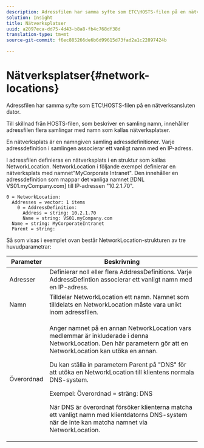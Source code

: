 ```yaml
---
description: Adressfilen har samma syfte som ETC\HOSTS-filen på en nätverksansluten dator.
solution: Insight
title: Nätverksplatser
uuid: a2097eca-dd75-4d43-b8a8-fb4c768df38d
translation-type: tm+mt
source-git-commit: f6ec885266de6b6d99615d73fad2a1c22897424b

---
```



# Nätverksplatser{#network-locations}

Adressfilen har samma syfte som ETC\HOSTS-filen på en nätverksansluten dator.

Till skillnad från HOSTS-filen, som beskriver en samling namn, innehåller adressfilen flera samlingar med namn som kallas nätverksplatser.

En nätverksplats är en namngiven samling adressdefinitioner. Varje adressdefinition i samlingen associerar ett vanligt namn med en IP-adress.

I adressfilen definieras en nätverksplats i en struktur som kallas NetworkLocation. NetworkLocation i följande exempel definierar en nätverksplats med namnet&quot;MyCorporate Intranet&quot;. Den innehåller en adressdefinition som mappar det vanliga namnet [!DNL VS01.myCompany.com] till IP-adressen &quot;10.2.1.70&quot;.

```
0 = NetworkLocation: 
  Addresses = vector: 1 items
    0 = AddressDefinition: 
      Address = string: 10.2.1.70
      Name = string: VS01.myCompany.com
  Name = string: MyCorporateIntranet
  Parent = string: 
```

Så som visas i exemplet ovan består NetworkLocation-strukturen av tre huvudparametrar:

<table id="table_9142A0EFA15E4C37975E7ACE234F6FDD"> 
 <thead> 
  <tr> 
   <th colname="col1" class="entry"> Parameter </th> 
   <th colname="col2" class="entry"> Beskrivning </th> 
  </tr> 
 </thead>
 <tbody> 
  <tr> 
   <td colname="col1"> Adresser </td> 
   <td colname="col2"> Definierar noll eller flera AddressDefinitions. Varje AddressDefintion associerar ett vanligt namn med en IP-adress. </td> 
  </tr> 
  <tr> 
   <td colname="col1"> Namn </td> 
   <td colname="col2"> Tilldelar NetworkLocation ett namn. Namnet som tilldelats en NetworkLocation måste vara unikt inom adressfilen. </td> 
  </tr> 
  <tr> 
   <td colname="col1"> Överordnad </td> 
   <td colname="col2"> <p>Anger namnet på en annan NetworkLocation vars medlemmar är inkluderade i denna NetworkLocation. Den här parametern gör att en NetworkLocation kan utöka en annan. </p> <p>Du kan ställa in parametern Parent på "DNS" för att utöka en NetworkLocation till klientens normala DNS-system. </p> <p>Exempel: Överordnad = sträng: DNS </p> <p>När DNS är överordnat försöker klienterna matcha ett vanligt namn med klientdatorns DNS-system när de inte kan matcha namnet via NetworkLocation. </p> </td> 
  </tr> 
 </tbody> 
</table>
